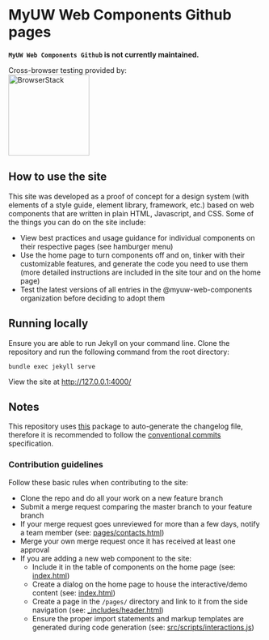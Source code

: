 # MyUW Web Components Github pages

**`MyUW Web Components Github` is not currently maintained.**

Cross-browser testing provided by:<br/>
<a href="https://www.browserstack.com/"><img width="160" src="https://myuw-web-components.github.io/img/Browserstack-logo.svg" alt="BrowserStack"/></a>

## How to use the site

This site was developed as a proof of concept for a design system (with elements of a style guide, element library, framework, etc.) based on web components that are written in plain HTML, Javascript, and CSS. Some of the things you can do on the site include:

- View best practices and usage guidance for individual components on their respective pages (see hamburger menu)
- Use the home page to turn components off and on, tinker with their customizable features, and generate the code you need to use them (more detailed instructions are included in the site tour and on the home page)
- Test the latest versions of all entries in the @myuw-web-components organization before deciding to adopt them

## Running locally

Ensure you are able to run Jekyll on your command line.
Clone the repository and run the following command from the root directory:

```
bundle exec jekyll serve
```

View the site at http://127.0.0.1:4000/

## Notes

This repository uses [this](https://github.com/lob/generate-changelog) package to auto-generate the changelog file, therefore it is recommended to follow the [conventional commits](https://www.conventionalcommits.org) specification.

### Contribution guidelines

Follow these basic rules when contributing to the site:

- Clone the repo and do all your work on a new feature branch
- Submit a merge request comparing the master branch to your feature branch
- If your merge request goes unreviewed for more than a few days, notify a team member (see: [pages/contacts.html](pages/contacts.html))
- Merge your own merge request once it has received at least one approval
- If you are adding a new web component to the site:
    - Include it in the table of components on the home page (see: [index.html](index.html))
    - Create a dialog on the home page to house the interactive/demo content (see: [index.html](index.html))
    - Create a page in the `/pages/` directory and link to it from the side navigation (see: [_includes/header.html](_includes/header.html))
    - Ensure the proper import statements and markup templates are generated during code generation (see: [src/scripts/interactions.js](src/scripts/interactions.js))

